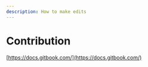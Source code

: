 ```yaml
---
description: How to make edits
---
```


# Contribution

[https://docs.gitbook.com/](https://docs.gitbook.com/)
